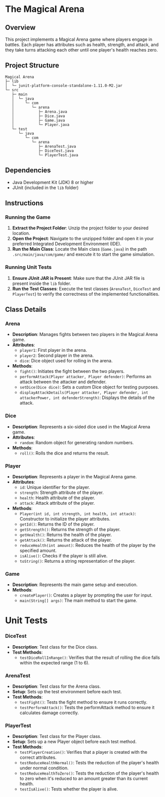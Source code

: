 # The Magical Arena 

## Overview
This project implements a Magical Arena game where players engage in battles. Each player has attributes such as health, strength, and attack, and they take turns attacking each other until one player's health reaches zero.

## Project Structure

```
Magical Arena
├─ lib
│  └─ junit-platform-console-standalone-1.11.0-M2.jar
└─ src
   ├─ main
   │  └─ java
   │     └─ com
   │        └─ arena
   │           ├─ Arena.java
   │           ├─ Dice.java
   │           ├─ Game.java
   │           └─ Player.java
   └─ test
      └─ java
         └─ com
            └─ arena
               ├─ ArenaTest.java
               ├─ DiceTest.java
               └─ PlayerTest.java

```

## Dependencies
- Java Development Kit (JDK) 8 or higher
- JUnit (included in the `lib` folder)

## Instructions

### Running the Game
1. **Extract the Project Folder**: Unzip the project folder to your desired location.
2. **Open the Project**: Navigate to the unzipped folder and open it in your preferred Integrated Development Environment (IDE).
3. **Run the Main Class**: Locate the Main class (`Game.java`) in the path `.src/main/java/com/game/` and execute it to start the game simulation.

### Running Unit Tests
1. **Ensure JUnit JAR is Present**: Make sure that the JUnit JAR file is present inside the `lib` folder.
2. **Run the Test Classes**: Execute the test classes (`ArenaTest`, `DiceTest` and `PlayerTest`) to verify the correctness of the implemented functionalities.


## Class Details

### Arena
- **Description**: Manages fights between two players in the Magical Arena game.
- **Attributes**:
  - `player1`: First player in the arena.
  - `player2`: Second player in the arena.
  - `dice`: Dice object used for rolling in the arena.
- **Methods**:
  - `fight()`: Initiates the fight between the two players.
  - `performAttack(Player attacker, Player defender)`: Performs an attack between the attacker and defender.
  - `setDice(Dice dice)`: Sets a custom Dice object for testing purposes.
  - `displayAttackDetails(Player attacker, Player defender, int attackerPower, int defenderStrength)`: Displays the details of the attack.

### Dice
- **Description**: Represents a six-sided dice used in the Magical Arena game.
- **Attributes**:
  - `random`: Random object for generating random numbers.
- **Methods**:
  - `roll()`: Rolls the dice and returns the result.

### Player
- **Description**: Represents a player in the Magical Arena game.
- **Attributes**:
  - `id`: Unique identifier for the player.
  - `strength`: Strength attribute of the player.
  - `health`: Health attribute of the player.
  - `attack`: Attack attribute of the player.
- **Methods**:
  - `Player(int id, int strength, int health, int attack)`: Constructor to initialize the player attributes.
  - `getId()`: Returns the ID of the player.
  - `getStrength()`: Returns the strength of the player.
  - `getHealth()`: Returns the health of the player.
  - `getAttack()`: Returns the attack of the player.
  - `reduceHealth(int amount)`: Reduces the health of the player by the specified amount.
  - `isAlive()`: Checks if the player is still alive.
  - `toString()`: Returns a string representation of the player.

### Game
- **Description**: Represents the main game setup and execution.
- **Methods**:
  - `createPlayer()`: Creates a player by prompting the user for input.
  - `main(String[] args)`: The main method to start the game.


# Unit Tests

### DiceTest
- **Description**: Test class for the Dice class.
- **Test Methods**:
  - `testDiceRollInRange()`: Verifies that the result of rolling the dice falls within the expected range (1 to 6).

### ArenaTest
- **Description**: Test class for the Arena class.
- **Setup**: Sets up the test environment before each test.
- **Test Methods**:
  - `testFight()`: Tests the fight method to ensure it runs correctly.
  - `testPerformAttack()`: Tests the performAttack method to ensure it calculates damage correctly.

### PlayerTest
- **Description**: Test class for the Player class.
- **Setup**: Sets up a new Player object before each test method.
- **Test Methods**:
  - `testPlayerCreation()`: Verifies that a player is created with the correct attributes.
  - `testReduceHealthNormal()`: Tests the reduction of the player's health under normal condition.
  - `testReduceHealthToZero()`: Tests the reduction of the player's health to zero when it's reduced to an amount greater than its current health.
  - `testIsAlive()`: Tests whether the player is alive.
